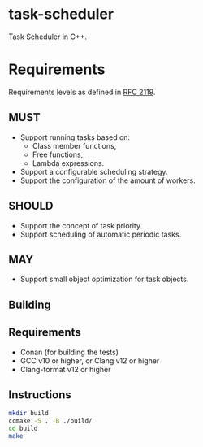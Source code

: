 # task-scheduler

Task Scheduler in C++.

# Requirements

Requirements levels as defined in [RFC 2119](https://www.ietf.org/rfc/rfc2119.txt).

## MUST

* Support running tasks based on:
  * Class member functions,
  * Free functions,
  * Lambda expressions.
* Support a configurable scheduling strategy.
* Support the configuration of the amount of workers.

## SHOULD

* Support the concept of task priority.
* Support scheduling of automatic periodic tasks.

## MAY

* Support small object optimization for task objects.

## Building

## Requirements

* Conan (for building the tests)
* GCC v10 or higher, or Clang v12 or higher
* Clang-format v12 or higher

## Instructions

```sh
mkdir build
ccmake -S . -B ./build/
cd build
make
```
